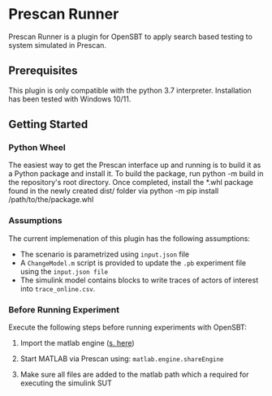 # Prescan Runner
Prescan Runner is a plugin for OpenSBT to apply search based testing to system simulated in Prescan.


## Prerequisites
This plugin is only compatible with the python 3.7 interpreter. Installation has been tested with Windows 10/11.

## Getting Started

### Python Wheel
The easiest way to get the Prescan interface up and running is to build it as a Python package and install it.
To build the package, run python -m build in the repository's root directory. Once completed, install the *.whl package found in the newly created dist/ folder via python -m pip install /path/to/the/package.whl

### Assumptions

The current implemenation of this plugin has the following assumptions:

- The scenario is parametrized using `input.json` file
- A `ChangeModel.m` script is provided to update the `.pb` experiment file using the `input.json file`
- The simulink model contains blocks to write traces of actors of interest into `trace_online.csv`.  

### Before Running Experiment

Execute the following steps before running experiments with OpenSBT:

1. Import the matlab engine ([s. here](https://de.mathworks.com/help/matlab/matlab_external/install-the-matlab-engine-for-python.html))

2. Start MATLAB via Prescan using: `matlab.engine.shareEngine`

3. Make sure all files are added to the matlab path which a required for executing the simulink SUT